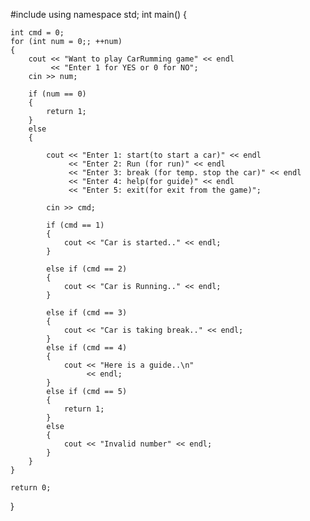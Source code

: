 #include <iostream>
using namespace std;
int main()
{

    int cmd = 0;
    for (int num = 0;; ++num)
    {
        cout << "Want to play CarRumming game" << endl
             << "Enter 1 for YES or 0 for NO";
        cin >> num;

        if (num == 0)
        {
            return 1;
        }
        else
        {

            cout << "Enter 1: start(to start a car)" << endl
                 << "Enter 2: Run (for run)" << endl
                 << "Enter 3: break (for temp. stop the car)" << endl
                 << "Enter 4: help(for guide)" << endl
                 << "Enter 5: exit(for exit from the game)";

            cin >> cmd;

            if (cmd == 1)
            {
                cout << "Car is started.." << endl;
            }

            else if (cmd == 2)
            {
                cout << "Car is Running.." << endl;
            }

            else if (cmd == 3)
            {
                cout << "Car is taking break.." << endl;
            }
            else if (cmd == 4)
            {
                cout << "Here is a guide..\n"
                     << endl;
            }
            else if (cmd == 5)
            {
                return 1;
            }
            else
            {
                cout << "Invalid number" << endl;
            }
        }
    }

    return 0;
}